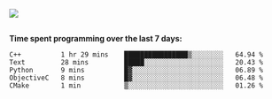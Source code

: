 [![](https://img.shields.io/badge/discord-jonatsp%234844-7289DA?logo=discord)](https://discord.com/users/239510668687048717)

##
**Time spent programming over the last 7 days:**
<!--START_SECTION:waka-->
```text
C++          1 hr 29 mins    ████████████████▒░░░░░░░░   64.94 % 
Text         28 mins         █████░░░░░░░░░░░░░░░░░░░░   20.43 % 
Python       9 mins          █▓░░░░░░░░░░░░░░░░░░░░░░░   06.89 % 
ObjectiveC   8 mins          █▓░░░░░░░░░░░░░░░░░░░░░░░   06.48 % 
CMake        1 min           ▒░░░░░░░░░░░░░░░░░░░░░░░░   01.26 % 
```
<!--END_SECTION:waka-->
##
